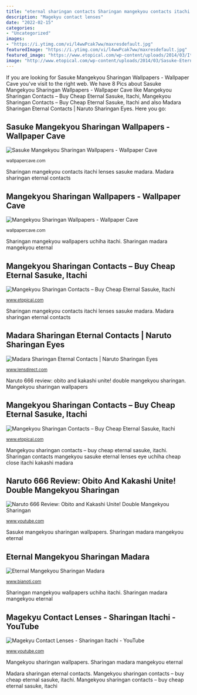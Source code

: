 ```yaml
---
title: "eternal sharingan contacts Sharingan mangekyou contacts itachi lenses sasuke madara"
description: "Magekyu contact lenses"
date: "2022-02-15"
categories:
- "Uncategorized"
images:
- "https://i.ytimg.com/vi/l4wwPcak7ww/maxresdefault.jpg"
featuredImage: "https://i.ytimg.com/vi/l4wwPcak7ww/maxresdefault.jpg"
featured_image: "https://www.etopical.com/wp-content/uploads/2014/03/Itachi-Mangekyou-Sharingan-Contacts.jpg"
image: "http://www.etopical.com/wp-content/uploads/2014/03/Sasuke-Eternal-Mangekyou-Sharingan-Contacts.jpg"
---
```


If you are looking for Sasuke Mangekyou Sharingan Wallpapers - Wallpaper Cave you've visit to the right web. We have 8 Pics about Sasuke Mangekyou Sharingan Wallpapers - Wallpaper Cave like Mangekyou Sharingan Contacts – Buy Cheap Eternal Sasuke, Itachi, Mangekyou Sharingan Contacts – Buy Cheap Eternal Sasuke, Itachi and also Madara Sharingan Eternal Contacts | Naruto Sharingan Eyes. Here you go:

## Sasuke Mangekyou Sharingan Wallpapers - Wallpaper Cave

![Sasuke Mangekyou Sharingan Wallpapers - Wallpaper Cave](http://i.imgur.com/DA6nRWd.png "Eternal mangekyou sharingan madara")

<small>wallpapercave.com</small>

Sharingan mangekyou contacts itachi lenses sasuke madara. Madara sharingan eternal contacts

## Mangekyou Sharingan Wallpapers - Wallpaper Cave

![Mangekyou Sharingan Wallpapers - Wallpaper Cave](https://wallpapercave.com/wp/iTvPIp1.jpg "Madara sharingan eternal eyes naruto lensdirect contacts eye gothika pair lenses prescription box")

<small>wallpapercave.com</small>

Sharingan mangekyou wallpapers uchiha itachi. Sharingan madara mangekyou eternal

## Mangekyou Sharingan Contacts – Buy Cheap Eternal Sasuke, Itachi

![Mangekyou Sharingan Contacts – Buy Cheap Eternal Sasuke, Itachi](https://www.etopical.com/wp-content/uploads/2014/03/Itachi-Mangekyou-Sharingan-Contacts.jpg "Mangekyou sharingan contacts – buy cheap eternal sasuke, itachi")

<small>www.etopical.com</small>

Sharingan mangekyou contacts itachi lenses sasuke madara. Madara sharingan eternal contacts

## Madara Sharingan Eternal Contacts | Naruto Sharingan Eyes

![Madara Sharingan Eternal Contacts | Naruto Sharingan Eyes](https://assets.lensdirect.com/uploads/images/full/gothika-madara-eternal.jpg "Sharingan mangekyou contacts itachi lenses sasuke madara")

<small>www.lensdirect.com</small>

Naruto 666 review: obito and kakashi unite! double mangekyou sharingan. Mangekyou sharingan wallpapers

## Mangekyou Sharingan Contacts – Buy Cheap Eternal Sasuke, Itachi

![Mangekyou Sharingan Contacts – Buy Cheap Eternal Sasuke, Itachi](http://www.etopical.com/wp-content/uploads/2014/03/Sasuke-Eternal-Mangekyou-Sharingan-Contacts.jpg "Mangekyou sharingan contacts – buy cheap eternal sasuke, itachi")

<small>www.etopical.com</small>

Mangekyou sharingan contacts – buy cheap eternal sasuke, itachi. Sharingan contacts mangekyou sasuke eternal lenses eye uchiha cheap close itachi kakashi madara

## Naruto 666 Review: Obito And Kakashi Unite! Double Mangekyou Sharingan

![Naruto 666 Review: Obito and Kakashi Unite! Double Mangekyou Sharingan](https://i.ytimg.com/vi/Rrv1ukWLM_U/maxresdefault.jpg "Mangekyou sharingan contacts – buy cheap eternal sasuke, itachi")

<small>www.youtube.com</small>

Sasuke mangekyou sharingan wallpapers. Sharingan madara mangekyou eternal

## Eternal Mangekyou Sharingan Madara

![Eternal Mangekyou Sharingan Madara](http://fc06.deviantart.net/fs70/i/2012/080/0/8/madara__s_mangekyou_sharingan_by_hideakiiv-d4th8q0.jpg "Sharingan contacts mangekyou sasuke eternal lenses eye uchiha cheap close itachi kakashi madara")

<small>www.bianoti.com</small>

Sharingan mangekyou wallpapers uchiha itachi. Sharingan madara mangekyou eternal

## Magekyu Contact Lenses - Sharingan Itachi - YouTube

![Magekyu Contact Lenses - Sharingan Itachi - YouTube](https://i.ytimg.com/vi/l4wwPcak7ww/maxresdefault.jpg "Mangekyou sharingan contacts – buy cheap eternal sasuke, itachi")

<small>www.youtube.com</small>

Mangekyou sharingan wallpapers. Sharingan madara mangekyou eternal

Madara sharingan eternal contacts. Mangekyou sharingan contacts – buy cheap eternal sasuke, itachi. Mangekyou sharingan contacts – buy cheap eternal sasuke, itachi
